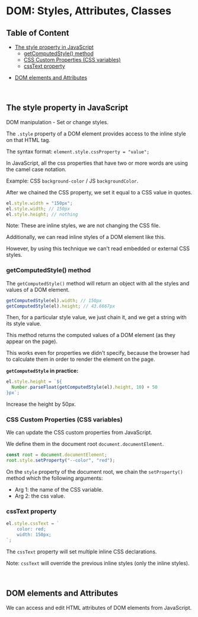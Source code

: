 # DOM: Styles, Attributes, Classes

## Table of Content

- [The style property in JavaScript](#the-style-property-in-javascript)
  - [getComputedStyle() method](#getcomputedstyle-method)
  - [CSS Custom Properties (CSS variables)](#css-custom-properties-css-variables)
  - [cssText property](#csstext-property)

<div></div>

- [DOM elements and Attributes](#dom-elements-and-attributes)

<br>

## The style property in JavaScript

DOM manipulation - Set or change styles.

The `.style` property of a DOM element provides access to the inline style on that HTML tag.

The syntax format: `element.style.cssProperty = "value";`

In JavaScript, all the css properties that have two or more words are using the camel case notation.

Example: CSS `background-color` / JS `backgroundColor`.

After we chained the CSS property, we set it equal to a CSS value in quotes.

```js
el.style.width = "150px";
el.style.width; // 150px
el.style.height; // nothing
```

Note: These are inline styles, we are not changing the CSS file.

Additionally, we can read inline styles of a DOM element like this.

However, by using this technique we can't read embedded or external CSS styles.

### getComputedStyle() method

The `getComputedStyle()` method will return an object with all the styles and values of a DOM element.

```js
getComputedStyle(el).width; // 150px
getComputedStyle(el).height; // 43.6667px
```

Then, for a particular style value, we just chain it, and we get a string with its style value.

This method returns the computed values of a DOM element (as they appear on the page).

This works even for properties we didn't specify, because the browser had to calculate them in order to render the element on the page.

**`getComputedStyle` in practice:**

```js
el.style.height = `${
  Number.parseFloat(getComputedStyle(el).height, 10) + 50
}px`;
```

Increase the height by 50px.

### CSS Custom Properties (CSS variables)

We can update the CSS custom properties from JavaScript.

We define them in the document root `document.documentElement`.

```js
const root = document.documentElement;
root.style.setProperty("--color", "red");
```

On the `style` property of the document root, we chain the `setProperty()` method which the following arguments:

- Arg 1: the name of the CSS variable.
- Arg 2: the css value.

### cssText property

```js
el.style.cssText = `
    color: red;
    width: 150px;
`;
```

The `cssText` property will set multiple inline CSS declarations.

Note: `cssText` will override the previous inline styles (only the inline styles).

<br>

## DOM elements and Attributes

We can access and edit HTML attributes of DOM elements from JavaScript.

